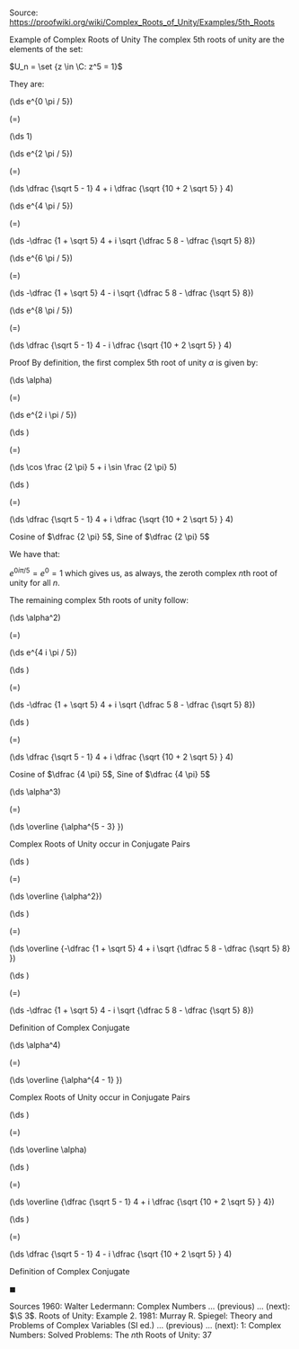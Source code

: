 # 

Source: https://proofwiki.org/wiki/Complex_Roots_of_Unity/Examples/5th_Roots

Example of Complex Roots of Unity
The complex $5$th roots of unity are the elements of the set:

$U_n = \set {z \in \C: z^5 = 1}$

They are:














\(\ds e^{0 \pi / 5}\)

\(=\)







\(\ds 1\)




















\(\ds e^{2 \pi / 5}\)

\(=\)







\(\ds \dfrac {\sqrt 5 - 1} 4 + i \dfrac {\sqrt {10 + 2 \sqrt 5} } 4\)




















\(\ds e^{4 \pi / 5}\)

\(=\)







\(\ds -\dfrac {1 + \sqrt 5} 4 + i \sqrt {\dfrac 5 8 - \dfrac {\sqrt 5} 8}\)




















\(\ds e^{6 \pi / 5}\)

\(=\)







\(\ds -\dfrac {1 + \sqrt 5} 4 - i \sqrt {\dfrac 5 8 - \dfrac {\sqrt 5} 8}\)




















\(\ds e^{8 \pi / 5}\)

\(=\)







\(\ds \dfrac {\sqrt 5 - 1} 4 - i \dfrac {\sqrt {10 + 2 \sqrt 5} } 4\)











Proof
By definition, the first complex $5$th root of unity $\alpha$ is given by:














\(\ds \alpha\)

\(=\)







\(\ds e^{2 i \pi / 5}\)




















\(\ds \)

\(=\)







\(\ds \cos \frac {2 \pi} 5 + i \sin \frac {2 \pi} 5\)




















\(\ds \)

\(=\)







\(\ds \dfrac {\sqrt 5 - 1} 4 + i \dfrac {\sqrt {10 + 2 \sqrt 5} } 4\)





Cosine of $\dfrac {2 \pi} 5$, Sine of $\dfrac {2 \pi} 5$




We have that:

$e^{0 i \pi / 5} = e^0 = 1$
which gives us, as always, the zeroth complex $n$th root of unity for all $n$.

The remaining complex $5$th roots of unity follow:














\(\ds \alpha^2\)

\(=\)







\(\ds e^{4 i \pi / 5}\)




















\(\ds \)

\(=\)







\(\ds -\dfrac {1 + \sqrt 5} 4 + i \sqrt {\dfrac 5 8 - \dfrac {\sqrt 5} 8}\)




















\(\ds \)

\(=\)







\(\ds \dfrac {\sqrt 5 - 1} 4 + i \dfrac {\sqrt {10 + 2 \sqrt 5} } 4\)





Cosine of $\dfrac {4 \pi} 5$, Sine of $\dfrac {4 \pi} 5$


















\(\ds \alpha^3\)

\(=\)







\(\ds \overline {\alpha^{5 - 3} }\)





Complex Roots of Unity occur in Conjugate Pairs














\(\ds \)

\(=\)







\(\ds \overline {\alpha^2}\)




















\(\ds \)

\(=\)







\(\ds \overline {-\dfrac {1 + \sqrt 5} 4 + i \sqrt {\dfrac 5 8 - \dfrac {\sqrt 5} 8} }\)




















\(\ds \)

\(=\)







\(\ds -\dfrac {1 + \sqrt 5} 4 - i \sqrt {\dfrac 5 8 - \dfrac {\sqrt 5} 8}\)





Definition of Complex Conjugate


















\(\ds \alpha^4\)

\(=\)







\(\ds \overline {\alpha^{4 - 1} }\)





Complex Roots of Unity occur in Conjugate Pairs














\(\ds \)

\(=\)







\(\ds \overline \alpha\)




















\(\ds \)

\(=\)







\(\ds \overline {\dfrac {\sqrt 5 - 1} 4 + i \dfrac {\sqrt {10 + 2 \sqrt 5} } 4}\)




















\(\ds \)

\(=\)







\(\ds \dfrac {\sqrt 5 - 1} 4 - i \dfrac {\sqrt {10 + 2 \sqrt 5} } 4\)





Definition of Complex Conjugate



$\blacksquare$


Sources
1960: Walter Ledermann: Complex Numbers ... (previous) ... (next): $\S 3$. Roots of Unity: Example $2$.
1981: Murray R. Spiegel: Theory and Problems of Complex Variables (SI ed.) ... (previous) ... (next): $1$: Complex Numbers: Solved Problems: The $n$th Roots of Unity: $37$




